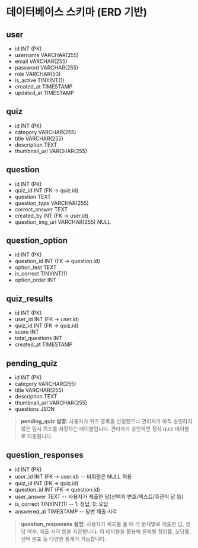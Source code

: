 # 데이터베이스 스키마 (ERD 기반)

## user
- id INT (PK)
- username VARCHAR(255)
- email VARCHAR(255)
- password VARCHAR(255)
- role VARCHAR(50)
- is_active TINYINT(1)
- created_at TIMESTAMP
- updated_at TIMESTAMP

## quiz
- id INT (PK)
- category VARCHAR(255)
- title VARCHAR(255)
- description TEXT
- thumbnail_url VARCHAR(255)

## question
- id INT (PK)
- quiz_id INT (FK → quiz.id)
- question TEXT
- question_type VARCHAR(255)
- correct_answer TEXT
- created_by INT (FK → user.id)
- question_img_url VARCHAR(255) NULL

## question_option
- id INT (PK)
- question_id INT (FK → question.id)
- option_text TEXT
- is_correct TINYINT(1)
- option_order INT

## quiz_results
- id INT (PK)
- user_id INT (FK → user.id)
- quiz_id INT (FK → quiz.id)
- score INT
- total_questions INT
- created_at TIMESTAMP

## pending_quiz
- id INT (PK)
- category VARCHAR(255)
- title VARCHAR(255)
- description TEXT
- thumbnail_url VARCHAR(255)
- questions JSON

> **pending_quiz 설명:**
> 사용자가 퀴즈 등록을 신청했으나 관리자가 아직 승인하지 않은 임시 퀴즈를 저장하는 테이블입니다. 관리자가 승인하면 정식 quiz 테이블로 이동됩니다.

## question_responses
- id INT (PK)
- user_id INT (FK → user.id)         -- 비회원은 NULL 허용
- quiz_id INT (FK → quiz.id)
- question_id INT (FK → question.id)
- user_answer TEXT                   -- 사용자가 제출한 답(선택지 번호/텍스트/주관식 답 등)
- is_correct TINYINT(1)              -- 1: 정답, 0: 오답
- answered_at TIMESTAMP              -- 답변 제출 시각

> **question_responses 설명:**
> 사용자가 퀴즈를 풀 때 각 문제별로 제출한 답, 정답 여부, 제출 시각 등을 저장합니다.
> 이 테이블을 활용해 문제별 정답률, 오답률, 선택 분포 등 다양한 통계가 가능합니다.